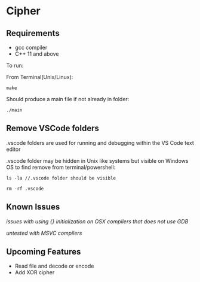 # Cipher

## Requirements 

- gcc compiler
- C++ 11 and above

To run: 

From Terminal(Unix/Linux):
    
    make

Should produce a main file if not already in folder:

    ./main

## Remove VSCode folders

.vscode folders are used for running and debugging within the VS Code text editor

.vscode folder may be hidden in Unix like systems but visible on Windows OS to find remove from terminal/powershell:

    ls -la //.vscode folder should be visible
   
    rm -rf .vscode

## Known Issues

_issues with using {} initialization on OSX compilers that does not use GDB_

_untested with MSVC compilers_

## Upcoming Features
- Read file and decode or encode
- Add XOR cipher 
